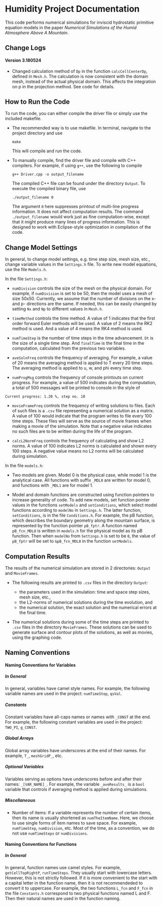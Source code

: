 # Humidity Project Documentation

This code performs numerical simulations for inviscid hydrostatic primitive equation models in the paper *Numerical Simulations of the Humid Atmosphere Above A Mountain*.

## Change Logs
#### Version 3.180524

- Changed calculation method of `Dp` in the function `calcCellCenterDp`, defined in `Mesh.h`. The calculation is now consistent with the domain mesh, instead of the actual physical domain. This affects the integration on p in the projection method. See code for details.


## How to Run the Code

To run the code, you can either compile the driver file or simply use the included makefile.

* The recommended way is to use makefile. In terminal, navigate to the project directory and use
  ~~~~
  make
  ~~~~
  This will compile and run the code.

* To manually compile, find the driver file and compile with C++ compilers. For example, if using `g++`, use the following to compile
  ~~~~
  g++ Driver.cpp -o output_filename
  ~~~~
  The compiled C++ file can be found under the directory `Output`.
  To execute the compiled binary file, use
  ~~~~
  ./output_filename 0
  ~~~~
  The argument `0` here suppresses printout of multi-line progress information. It does not affect computation results. The command `./output_filename` would work just as fine computation-wise, except that it might produce many lines of progress information. This is designed to work with Eclipse-style optimization in compilation of the code.


## Change Model Settings

In general, to change model settings, e.g. time step size, mesh size, etc., change variable values in the `Settings.h` file. To write new model equations, use the file `Models.h`.

In the file `Settings.h`:
* `numDivision` controls the size of the mesh on the physical domain. For example, if `numDivision` is set to be 50, then the model uses a mesh of size 50x50. Currently, we assume that the number of divisions on the x- and p- directions are the same. If needed, this can be easily changed by setting `Nx` and `Np` to different values in `Mesh.h`.

* `timeMethod` controls the time method. A value of 1 indicates that the first order forward Euler methods will be used. A value of 2 means the RK2 method is used. And a value of 4 means the RK4 method is used.

* `numTimeStep` is the number of time steps in the time advancement. `Dt` is the size of a single time step. And `finalTime` is the final time in the computation, calculated from the previous two variables.

* `aveSolnFreq` controls the frequency of averaging. For example, a value of 20 means the averaging method is applied to T every 20 time steps. The averaging method is applied to u, w, and phi every time step.

* `numProgMsg` controls the frequency of console printouts on current progress. For example, a value of 500 indicates during the computation, a total of 500 messages will be printed to console in the style of
~~~~
Current progress: 1.20 %, step no. 10
~~~~

* `movieFrameFreq` controls the frequency of writing solutions to files. Each of such files is a `.csv` file representing a numerical solution as a matrix. A value of 100 would indicate that the program writes to file every 100 time steps. These files will serve as the source of movie frames when making a movie of the simulation.
Note that a negative value indicates no such files are to be written during the life of the program.


* `calcL2NormFreq` controls the frequency of calculating and show L2 norms. A value of 100 indicates L2 norms is calculated and shown every 100 steps. A negative value means no L2 norms will be calculated during simulation.



In the file `models.h`:
* Two models are given. Model 0 is the physical case, while model 1 is the analytical case. All functions with suffix `_MDL0` are written for model 0, and functions with `_MDL1` are for model 1.

* Model and domain functions are constructed using function pointers to increase generality of code. To add new models, set function pointer values in the functions `setModels` and `setConditions`, which select model functions according to `modelNo` in `Settings.h`. The latter function, `setConditions`, is in the file `Conditions.h`. For example, the pB function, which describes the boundary geometry along the mountain surface, is represented by the function pointer `pB_fptr`. A function named `pB_fcn_MDL0` is written in `models.h` for the physical model as its pB function. Then when `modelNo` from `Settings.h` is set to be `0`, the value of `pB_fptr` will be set to `&pB_fcn_MDL0` in the function `setModels`.







## Computation Results

The results of the numerical simulation are stored in 2 directories: `Output` and `MovieFrames`.

* The following results are printed to `.csv` files in the directory `Output`:
    * the parameters used in the simulation: time and space step sizes, mesh size, etc.,
    * the L2-norms of numerical solutions during the time evolution, and
    * the numerical solution, the exact solution and the numerical errors at the final time.


* The numerical solutions during some of the time steps are printed to `.csv` files in the directory `MovieFrames`. These solutions can be used to generate surface and contour plots of the solutions, as well as movies, using the graphing code.



## Naming Conventions

#### Naming Conventions for Variables

##### In General
In general, variables have camel style names. For example, the following variable names are used in the project: `numTimeStep`, `qsVal`.

##### Constants
Constant variables have all-caps names or names with `_CONST` at the end. For example, the following constant variables are used in the project: `TWO_PI`, `g_CONST`.

##### Global Arrays
Global array variables have underscores at the end of their names. For example, `T_`, `meshGridP_`, etc.

##### Optional Variables
Variables serving as options have underscores before and after their names: `_[VAR_NAME]_`. For example, the variable `_aveResults_` is a `bool` variable that controls if averaging method is applied during simulations.

##### Miscellaneous
- Number of items: If a variable represents the number of certain items, then its name is usually shortened as `numTheItemName`. Here, we choose to use single forms of item names to save space. For example, `numTimeStep`, `numDivision`, etc. Most of the time, as a convention, we do not use `numTimeSteps` or `numDivisions`.




#### Naming Conventions for Functions

##### In General
In general, function names use camel styles. For example, `getCellTopRightP`, `runTimeSteps`.
They usually start with lowercase letters. However, this is not strictly followed. If it is more convenient to the start with a capital letter in the function name, then it is not recommendeded to convert it to uppercase. For example, the two functions `L_fcn` and `F_fcn` in the file `Constants.h` correspond to two physical functions named L and F. Then their natural names are used in the function naming.
